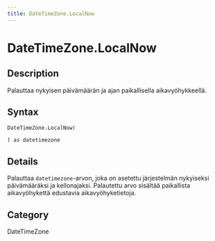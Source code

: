 ```yaml
---
title: DateTimeZone.LocalNow
---
```


# DateTimeZone.LocalNow


## Description

Palauttaa nykyisen päivämäärän ja ajan paikallisella aikavyöhykkeellä.


## Syntax

```powerquery
DateTimeZone.LocalNow(

) as datetimezone
```


## Details

Palauttaa <code>datetimezone</code>-arvon, joka on asetettu järjestelmän nykyiseksi päivämääräksi ja kellonajaksi.    Palautettu arvo sisältää paikallista aikavyöhykettä edustavia aikavyöhyketietoja.



## Category
DateTimeZone
